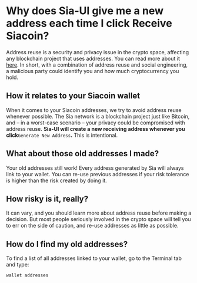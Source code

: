 # Why does Sia-UI give me a new address each time I click Receive Siacoin?

Address reuse is a security and privacy issue in the crypto space, affecting any blockchain project that uses addresses. You can read more about it [here](https://en.bitcoin.it/wiki/Address_reuse). In short, with a combination of address reuse and social engineering, a malicious party could identify you and how much cryptocurrency you hold.

## How it relates to your Siacoin wallet

When it comes to your Siacoin addresses, we try to avoid address reuse whenever possible. The Sia network is a blockchain project just like Bitcoin, and – in a worst-case scenario – your privacy could be compromised with address reuse. **Sia-UI will create a new receiving address whenever you click**`Generate New Address`**.** This is intentional.

## What about those old addresses I made?

Your old addresses still work! Every address generated by Sia will always link to your wallet. You can re-use previous addresses if your risk tolerance is higher than the risk created by doing it.

## How risky is it, really?

It can vary, and you should learn more about address reuse before making a decision. But most people seriously involved in the crypto space will tell you to err on the side of caution, and re-use addresses as little as possible.

## How do I find my old addresses?

To find a list of all addresses linked to your wallet, go to the Terminal tab and type:

`wallet addresses`

